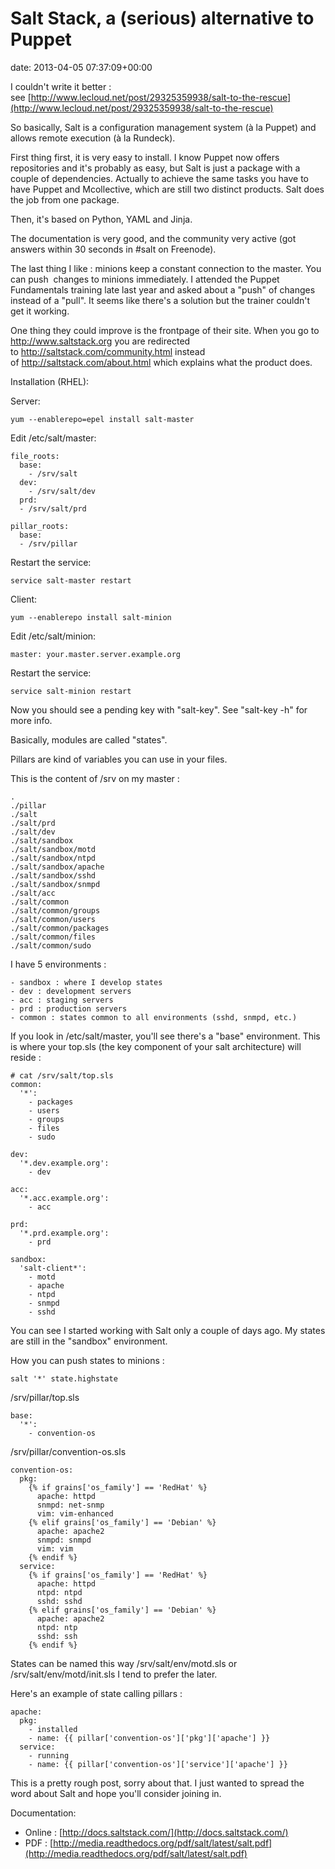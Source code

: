 # Salt Stack, a (serious) alternative to Puppet

date: 2013-04-05 07:37:09+00:00

I couldn't write it better : see [http://www.lecloud.net/post/29325359938/salt-to-the-rescue](http://www.lecloud.net/post/29325359938/salt-to-the-rescue)

So basically, Salt is a configuration management system (à la Puppet) and allows remote execution (à la Rundeck).

First thing first, it is very easy to install. I know Puppet now offers repositories and it's probably as easy, but Salt is just a package with a couple of dependencies. Actually to achieve the same tasks you have to have Puppet and Mcollective, which are still two distinct products. Salt does the job from one package.

Then, it's based on Python, YAML and Jinja.

The documentation is very good, and the community very active (got answers within 30 seconds in #salt on Freenode).

The last thing I like : minions keep a constant connection to the master. You can push  changes to minions immediately. I attended the Puppet Fundamentals training late last year and asked about a "push" of changes instead of a "pull". It seems like there's a solution but the trainer couldn't get it working.

One thing they could improve is the frontpage of their site. When you go to http://www.saltstack.org you are redirected to http://saltstack.com/community.html instead of http://saltstack.com/about.html which explains what the product does.

Installation (RHEL):

Server:

    yum --enablerepo=epel install salt-master

Edit /etc/salt/master:

    
    file_roots:
      base:
        - /srv/salt
      dev:
        - /srv/salt/dev
      prd:
      - /srv/salt/prd
    
    pillar_roots:
      base:
      - /srv/pillar


Restart the service:

    service salt-master restart

Client:
    
    yum --enablerepo install salt-minion


Edit /etc/salt/minion:
    
    master: your.master.server.example.org


Restart the service:

    service salt-minion restart


Now you should see a pending key with "salt-key". See "salt-key -h" for more info.

Basically, modules are called "states".

Pillars are kind of variables you can use in your files.

This is the content of /srv on my master :

    .
    ./pillar
    ./salt
    ./salt/prd
    ./salt/dev
    ./salt/sandbox
    ./salt/sandbox/motd
    ./salt/sandbox/ntpd
    ./salt/sandbox/apache
    ./salt/sandbox/sshd
    ./salt/sandbox/snmpd
    ./salt/acc
    ./salt/common
    ./salt/common/groups
    ./salt/common/users
    ./salt/common/packages
    ./salt/common/files
    ./salt/common/sudo

I have 5 environments :

    - sandbox : where I develop states
    - dev : development servers
    - acc : staging servers
    - prd : production servers
    - common : states common to all environments (sshd, snmpd, etc.)

If you look in /etc/salt/master, you'll see there's a "base" environment. This is where your top.sls (the key component of your salt architecture) will reside :

    
    # cat /srv/salt/top.sls
    common:
      '*':
        - packages
        - users
        - groups
        - files
        - sudo
    
    dev:
      '*.dev.example.org':
        - dev
    
    acc:
      '*.acc.example.org':
        - acc
    
    prd:
      '*.prd.example.org':
        - prd
    
    sandbox:
      'salt-client*':
        - motd
        - apache
        - ntpd
        - snmpd
        - sshd


You can see I started working with Salt only a couple of days ago. My states are still in the "sandbox" environment.

How you can push states to minions :

    salt '*' state.highstate

/srv/pillar/top.sls

    
    base:
      '*':
        - convention-os


/srv/pillar/convention-os.sls

    
    convention-os:
      pkg:
        {% if grains['os_family'] == 'RedHat' %}
          apache: httpd
          snmpd: net-snmp
          vim: vim-enhanced
        {% elif grains['os_family'] == 'Debian' %}
          apache: apache2
          snmpd: snmpd
          vim: vim
        {% endif %}
      service:
        {% if grains['os_family'] == 'RedHat' %}
          apache: httpd
          ntpd: ntpd
          sshd: sshd
        {% elif grains['os_family'] == 'Debian' %}
          apache: apache2
          ntpd: ntp
          sshd: ssh
        {% endif %}


States can be named this way /srv/salt/env/motd.sls or /srv/salt/env/motd/init.sls
I tend to prefer the later.

Here's an example of state calling pillars :

    
    apache:
      pkg:
        - installed
        - name: {{ pillar['convention-os']['pkg']['apache'] }}
      service:
        - running
        - name: {{ pillar['convention-os']['service']['apache'] }}


This is a pretty rough post, sorry about that. I just wanted to spread the word about Salt and hope you'll consider joining in.

Documentation:

- Online : [http://docs.saltstack.com/](http://docs.saltstack.com/)
- PDF : [http://media.readthedocs.org/pdf/salt/latest/salt.pdf](http://media.readthedocs.org/pdf/salt/latest/salt.pdf)


